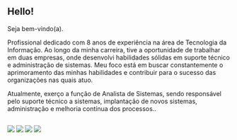 ## Hello!
Seja bem-vindo(a). 

Profissional dedicado com 8 anos de experiência na área de Tecnologia da Informação. Ao longo da minha carreira, tive a oportunidade de trabalhar em duas empresas, onde desenvolvi habilidades sólidas em suporte técnico e administração de sistemas. Meu foco está em buscar constantemente o aprimoramento das minhas habilidades e contribuir para o sucesso das organizações nas quais atuo.

Atualmente, exerço a função de Analista de Sistemas, sendo responsável pelo suporte técnico a sistemas, implantação de novos sistemas, administração e melhoria contínua dos processos..



  ##
 
<div> 
  <a href="https://instagram.com/marioti_j" target="_blank"><img src="https://img.shields.io/badge/-Instagram-%23E4405F?style=for-the-badge&logo=instagram&logoColor=white" target="_blank"></a>
  <a href="https://discord.gg/fs9NWQfS" target="_blank"><img src="https://img.shields.io/badge/Discord-7289DA?style=for-the-badge&logo=discord&logoColor=white" target="_blank"></a> 
  <a href = "mailto:jhonatan.marioti8@gmail.com"><img src="https://img.shields.io/badge/-Gmail-%23333?style=for-the-badge&logo=gmail&logoColor=white" target="_blank"></a>
  <a href="https://www.linkedin.com/in/jhonatan-marioti-9a2bb6177/" target="_blank"><img src="https://img.shields.io/badge/-LinkedIn-%230077B5?style=for-the-badge&logo=linkedin&logoColor=white" target="_blank"></a> 
  
</div>
